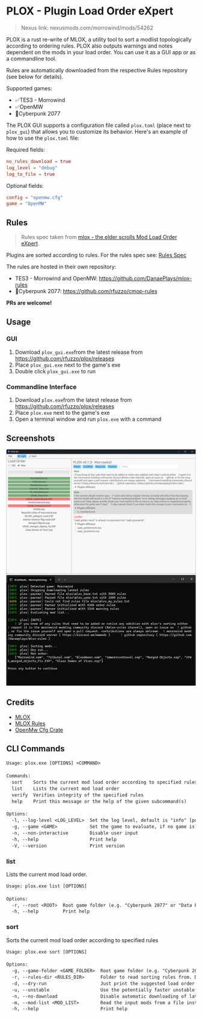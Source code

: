 # PLOX - Plugin Load Order eXpert

> Nexus link: nexusmods.com/morrowind/mods/54262

PLOX is a rust re-write of MLOX, a utility tool to sort a modlist topologically according to ordering rules. PLOX also outputs warnings and notes dependent on the mods in your load order. You can use it as a GUI app or as a commandline tool.

Rules are automatically downloaded from the respective Rules repository (see below for details).

Supported games:

- ✅TES3 - Morrowind
- ✅OpenMW
- 🚧Cyberpunk 2077

The PLOX GUI supports a configuration file called `plox.toml` (place next to `plox_gui`) that allows you to customize its behavior. Here's an example of how to use the `plox.toml` file:

Required fields:

```toml
no_rules_download = true
log_level = "debug"
log_to_file = true
```

Optional fields:

```toml
config = "openmw.cfg"
game = "OpenMW"
```

## Rules

> Rules spec taken from [mlox - the elder scrolls Mod Load Order eXpert](https://github.com/mlox/mlox).

Plugins are sorted according to rules. For the rules spec see: [Rules Spec](./docs/Rules_spec.md)

The rules are hosted in their own repository:

- TES3 - Morrowind and OpenMW: <https://github.com/DanaePlays/mlox-rules>
- 🚧Cyberpunk 2077: <https://github.com/rfuzzo/cmop-rules>

**PRs are welcome!**

## Usage

### GUI

1. Download `plox_gui.exe`from  the latest release from <https://github.com/rfuzzo/plox/releases>
2. Place `plox_gui.exe` next to the game's exe
3. Double click `plox_gui.exe` to run

### Commandline Interface

1. Download `plox.exe`from  the latest release from <https://github.com/rfuzzo/plox/releases>
2. Place `plox.exe` next to the game's exe
3. Open a terminal window and run `plox.exe` with a command

## Screenshots

![Screenshot](/assets/screenshot_gui1.png)
![Screenshot](/assets/screenshot_cli1.png)

## Credits

- [MLOX](https://github.com/mlox/mlox)
- [MLOX Rules](https://github.com/DanaePlays/mlox-rules)
- [OpenMw Cfg Crate](https://gitlab.com/bmwinger/openmw-cfg)

## CLI Commands

```txt
Usage: plox.exe [OPTIONS] <COMMAND>

Commands:
  sort    Sorts the current mod load order according to specified rules
  list    Lists the current mod load order
  verify  Verifies integrity of the specified rules
  help    Print this message or the help of the given subcommand(s)

Options:
  -l, --log-level <LOG_LEVEL>  Set the log level, default is "info" [possible values: trace, debug, info, warn, error]
  -g, --game <GAME>            Set the game to evaluate, if no game is specified it will attempt to deduce the game from the current working directory [possible values: morrowind, open-morrowind, cyberpunk]
  -n, --non-interactive        Disable user input
  -h, --help                   Print help
  -V, --version                Print version
```

### list

Lists the current mod load order.

```txt
Usage: plox.exe list [OPTIONS]

Options:
  -r, --root <ROOT>  Root game folder (e.g. "Cyberpunk 2077" or "Data Files"). Default is current working directory 
  -h, --help         Print help
```

### sort

Sorts the current mod load order according to specified rules

```txt
Usage: plox.exe sort [OPTIONS]

Options:
  -g, --game-folder <GAME_FOLDER>  Root game folder (e.g. "Cyberpunk 2077" or "Data Files"). Default is current working directory
  -r, --rules-dir <RULES_DIR>      Folder to read sorting rules from. Default is ./plox or ./mlox for TES3
  -d, --dry-run                    Just print the suggested load order without sorting
  -u, --unstable                   Use the potentially faster unstable sorter
  -n, --no-download                Disable automatic downloading of latest ruleset
  -m, --mod-list <MOD_LIST>        Read the input mods from a file instead of checking the root folder
  -h, --help                       Print help
```

